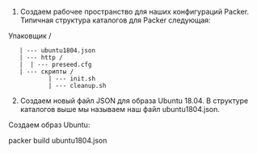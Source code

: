 1. Создаем рабочее пространство для наших конфигураций Packer. Типичная структура каталогов для Packer следующая:

Упаковщик /

       | --- ubuntu1804.json
       | --- http /
       |  | --- preseed.cfg
       | --- скрипты /
               | --- init.sh
               | --- cleanup.sh

2. Создаем новый файл JSON для образа Ubuntu 18.04. В структуре каталогов выше мы называем наш файл ubuntu1804.json. 


Создаем образ Ubuntu:

packer build ubuntu1804.json 
